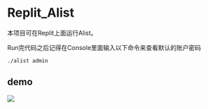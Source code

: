 # Replit_Alist

本项目可在Replit上面运行Alist。

Run完代码之后记得在Console里面输入以下命令来查看默认的账户密码

```
./alist admin
```

## demo

![](https://assets.rd1017.top/images/d8697e89aec4932dc0f153e481458085.png)
